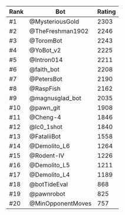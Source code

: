 Rank|Bot|Rating
---|---|---
#1|@MysteriousGold|2303
#2|@TheFreshman1902|2246
#3|@ToromBot|2243
#4|@YoBot_v2|2225
#5|@Intron014|2211
#6|@faith_bot|2208
#7|@PetersBot|2190
#8|@RaspFish|2162
#9|@magnusglad_bot|2035
#10|@pawn_git|1908
#11|@Cheng-4|1846
#12|@lc0_1shot|1840
#13|@FataliiBot|1558
#14|@Demolito_L6|1264
#15|@Rodent-IV|1226
#16|@Demolito_L5|1211
#17|@Demolito_L4|1189
#18|@botTideEval|868
#19|@pawnrobot|825
#20|@MinOpponentMoves|757
